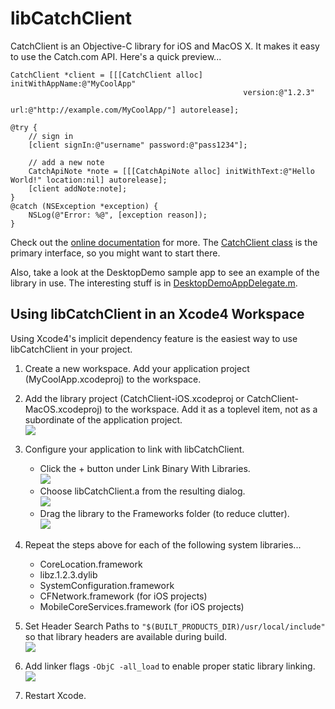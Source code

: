 # libCatchClient
CatchClient is an Objective-C library for iOS and MacOS X.  It makes it easy to use the Catch.com API.  Here's a quick preview...

```objc
CatchClient *client = [[[CatchClient alloc] initWithAppName:@"MyCoolApp" 
                                                    version:@"1.2.3" 
                                                        url:@"http://example.com/MyCoolApp/"] autorelease];

@try {
    // sign in
    [client signIn:@"username" password:@"pass1234"];
    
    // add a new note
    CatchApiNote *note = [[[CatchApiNote alloc] initWithText:@"Hello World!" location:nil] autorelease];
    [client addNote:note];
}
@catch (NSException *exception) {
    NSLog(@"Error: %@", [exception reason]);
}
```

Check out the [online documentation](http://catch.github.com/objc-api/Documentation/) for more.  The [CatchClient class](http://catch.github.com/objc-api/Documentation/Classes/CatchClient.html) is the primary interface, so you might want to start there.

Also, take a look at the DesktopDemo sample app to see an example of the library in use.  The interesting stuff is in [DesktopDemoAppDelegate.m](https://github.com/catch/objc-api/blob/master/Examples/DesktopDemo/DesktopDemo/DesktopDemoAppDelegate.m).


## Using libCatchClient in an Xcode4 Workspace
Using Xcode4's implicit dependency feature is the easiest way to use libCatchClient in your project.

1. Create a new workspace.  Add your application project (MyCoolApp.xcodeproj) to the workspace.

2. Add the library project (CatchClient-iOS.xcodeproj or CatchClient-MacOS.xcodeproj) to the workspace.  Add it as a toplevel item, not as a subordinate of the application project.  
   ![](http://catch.github.com/objc-api/images/workspace.png)

3. Configure your application to link with libCatchClient.
   * Click the + button under Link Binary With Libraries.  
     ![](http://catch.github.com/objc-api/images/library-1.png)
   * Choose libCatchClient.a from the resulting dialog.  
     ![](http://catch.github.com/objc-api/images/library-2.png)
   * Drag the library to the Frameworks folder (to reduce clutter).  
     ![](http://catch.github.com/objc-api/images/library-3.png)

4. Repeat the steps above for each of the following system libraries...
   * CoreLocation.framework
   * libz.1.2.3.dylib
   * SystemConfiguration.framework
   * CFNetwork.framework (for iOS projects)
   * MobileCoreServices.framework (for iOS projects)

5. Set Header Search Paths to `"$(BUILT_PRODUCTS_DIR)/usr/local/include"` so that library headers are available during build.  
   ![](http://catch.github.com/objc-api/images/headers.png)

6. Add linker flags `-ObjC -all_load` to enable proper static library linking.  
   ![](http://catch.github.com/objc-api/images/linker.png)

7. Restart Xcode.

